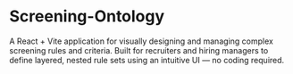 # Screening-Ontology
A  React + Vite application for visually designing and managing complex screening rules and criteria. Built for recruiters and hiring managers to define layered, nested rule sets using an intuitive UI — no coding required.
